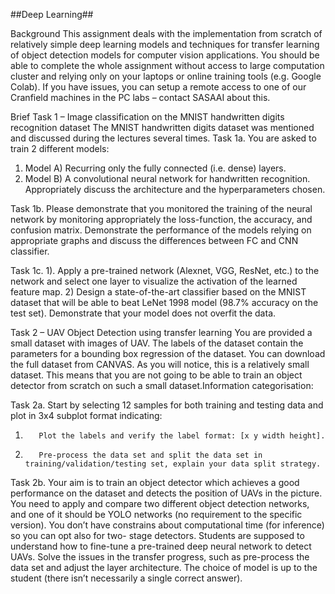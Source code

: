 ##Deep Learning##

Background
This assignment deals with the implementation from scratch of relatively simple deep learning models and techniques for transfer learning of object detection models for computer vision applications. You should be able to complete the whole assignment without access to large computation cluster and relying only on your laptops or online training tools (e.g. Google Colab). If you have issues, you can setup a remote access to one of our Cranfield machines in the PC labs – contact SASAAI about this.

Brief
Task 1 – Image classification on the MNIST handwritten digits recognition dataset
The MNIST handwritten digits dataset was mentioned and discussed during the lectures several times. 
Task 1a. You are asked to train 2 different models:
1.  Model A) Recurring only the fully connected (i.e. dense) layers.
2.  Model B) A convolutional neural network for handwritten recognition. Appropriately discuss the architecture and the hyperparameters chosen.

Task 1b. Please demonstrate that you monitored the training of the neural network by monitoring appropriately the loss-function, the accuracy, and confusion matrix. Demonstrate the performance of the models relying on appropriate graphs and discuss the differences between FC and CNN classifier.

Task 1c. 1). Apply a pre-trained network (Alexnet, VGG, ResNet, etc.) to the network and select one layer to visualize the activation of the learned feature map. 2) Design a state-of-the-art classifier based on the MNIST dataset that will be able to beat LeNet 1998 model (98.7% accuracy on the test set). Demonstrate that your model does not overfit the data.

Task 2 – UAV Object Detection using transfer learning
You are provided a small dataset with images of UAV. The labels of the dataset contain the parameters for a bounding box regression of the dataset. You can download the full dataset from CANVAS. As you will notice, this is a relatively small dataset. This means that you are not going to be able to train an object detector from scratch on such a small dataset.Information categorisation:

Task 2a.
Start by selecting 12 samples for both training and testing data and plot in 3x4 subplot format indicating:
1.        Plot the labels and verify the label format: [x y width height].
2.        Pre-process the data set and split the data set in training/validation/testing set, explain your data split strategy.

Task 2b. 
Your aim is to train an object detector which achieves a good performance on the dataset and detects the position of UAVs in the picture. You need to apply and compare two different object detection networks, and one of it should be YOLO networks (no requirement to the specific version). You don’t have constrains about computational time (for inference) so you can opt also for two- stage detectors.
Students are supposed to understand how to fine-tune a pre-trained deep neural network to detect UAVs. Solve the issues in the transfer progress, such as pre-process the data set and adjust the layer architecture. The choice of model is up to the student (there isn’t necessarily a single correct answer).